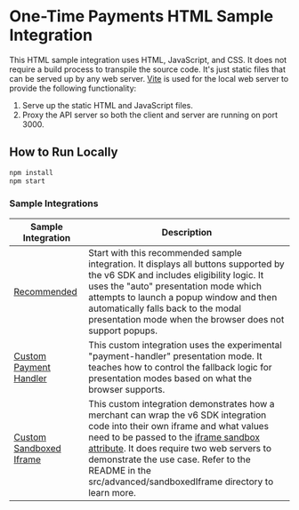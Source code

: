# One-Time Payments HTML Sample Integration

This HTML sample integration uses HTML, JavaScript, and CSS. It does not require a build process to transpile the source code. It's just static files that can be served up by any web server. [Vite](https://vite.dev/) is used for the local web server to provide the following functionality:

1. Serve up the static HTML and JavaScript files.
2. Proxy the API server so both the client and server are running on port 3000.

## How to Run Locally

```bash
npm install
npm start
```

### Sample Integrations

| Sample Integration                                                | Description                                                                                                                                                                                                                                                                                                                                                                                                 |
| ----------------------------------------------------------------- | ----------------------------------------------------------------------------------------------------------------------------------------------------------------------------------------------------------------------------------------------------------------------------------------------------------------------------------------------------------------------------------------------------------- |
| [Recommended](src/recommended/index.html)                         | Start with this recommended sample integration. It displays all buttons supported by the v6 SDK and includes eligibility logic. It uses the "auto" presentation mode which attempts to launch a popup window and then automatically falls back to the modal presentation mode when the browser does not support popups.                                                                                     |
| [Custom Payment Handler](src/advanced/paymentHandler/index.html)  | This custom integration uses the experimental "payment-handler" presentation mode. It teaches how to control the fallback logic for presentation modes based on what the browser supports.                                                                                                                                                                                                                  |
| [Custom Sandboxed Iframe](src/advanced/sandboxedIframe/README.md) | This custom integration demonstrates how a merchant can wrap the v6 SDK integration code into their own iframe and what values need to be passed to the [iframe sandbox attribute](https://developer.mozilla.org/en-US/docs/Web/HTML/Element/iframe#sandbox). It does require two web servers to demonstrate the use case. Refer to the README in the src/advanced/sandboxedIframe directory to learn more. |
